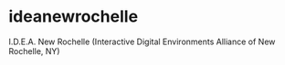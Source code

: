 # ideanewrochelle
I.D.E.A. New Rochelle (Interactive Digital Environments Alliance of New Rochelle, NY)
